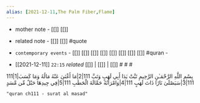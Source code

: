```yaml
---
alias: [2021-12-11,The Palm Fiber,Flame]
---
```

- mother note - [[]] [[]]
- related note - [[]] [[]] #quote 
- `contemporary events` - [[]] [[]] [[]] [[]] [[]] [[]] [[]] [[]] #quran -

- [[2021-12-11]]  `22:15` _related_ [[]] | [[]] | [[]] # # #

111|1|بِسْمِ اللَّهِ الرَّحْمَـٰنِ الرَّحِيمِ تَبَّتْ يَدَا أَبِي لَهَبٍ وَتَبَّ
111|2|مَا أَغْنَىٰ عَنْهُ مَالُهُ وَمَا كَسَبَ
111|3|سَيَصْلَىٰ نَارًا ذَاتَ لَهَبٍ
111|4|وَامْرَأَتُهُ حَمَّالَةَ الْحَطَبِ
111|5|فِي جِيدِهَا حَبْلٌ مِّن مَّسَدٍ

```query
"quran ch111 - surat al masad"
```